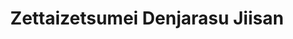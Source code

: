 --- 
title: "Zettaizetsumei Denjarasu Jiisan"
publishdate: "2019-3-17T16:48:46+02:00"
src: "https://365manga.net/manga/zettaizetsumei-denjarasu-jiisan"
image: "https://data.365manga.net/images/thumbnails/24606-zettaizetsumei-denjarasu-jiisan.jpg"
description: "Zettaizetsumei Denjarasu Jiisan received the 2005 Shogakukan Manga Award for children's manga."
---